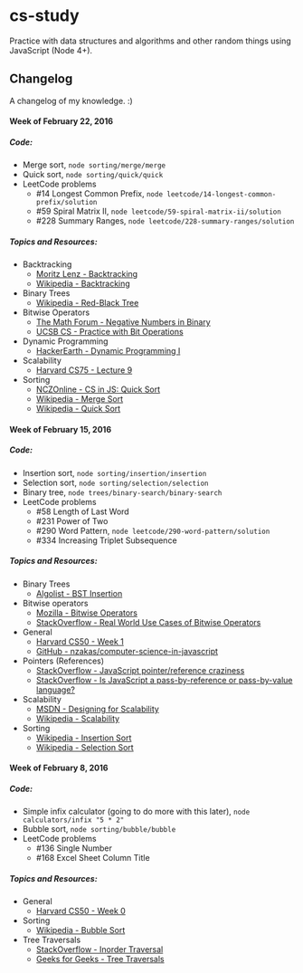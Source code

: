 cs-study
========
Practice with data structures and algorithms and other random things using
JavaScript (Node 4+).

## Changelog
A changelog of my knowledge. :)

#### Week of February 22, 2016

##### Code:

- Merge sort, `node sorting/merge/merge`
- Quick sort, `node sorting/quick/quick`
- LeetCode problems
  - #14 Longest Common Prefix, `node leetcode/14-longest-common-prefix/solution`
  - #59 Spiral Matrix II, `node leetcode/59-spiral-matrix-ii/solution`
  - #228 Summary Ranges, `node leetcode/228-summary-ranges/solution`

##### Topics and Resources:

  - Backtracking
    - [Moritz Lenz - Backtracking](http://moritz.faui2k3.org/en/backtracking)
    - [Wikipedia - Backtracking](https://en.wikipedia.org/wiki/Backtracking)
  - Binary Trees
    - [Wikipedia - Red-Black Tree](https://en.wikipedia.org/wiki/Red%E2%80%93black_tree)
  - Bitwise Operators
    - [The Math Forum - Negative Numbers in Binary](http://mathforum.org/library/drmath/view/55924.html)
    - [UCSB CS - Practice with Bit Operations](https://www.cs.ucsb.edu/~pconrad/cs16/topics/bitOps/)
  - Dynamic Programming
    - [HackerEarth - Dynamic Programming I](https://www.hackerearth.com/notes/dynamic-programming-i-1/)
  - Scalability
    - [Harvard CS75 - Lecture 9](https://www.youtube.com/watch?v=-W9F__D3oY4&list=PLmhRNZyYVpDmLpaVQm3mK5PY5KB_4hLjE&index=10)
  - Sorting
    - [NCZOnline - CS in JS: Quick Sort](https://www.nczonline.net/blog/2012/11/27/computer-science-in-javascript-quicksort/)
    - [Wikipedia - Merge Sort](https://en.wikipedia.org/wiki/Merge_sort)
    - [Wikipedia - Quick Sort](https://en.wikipedia.org/wiki/Quicksort)

#### Week of February 15, 2016

##### Code:

- Insertion sort, `node sorting/insertion/insertion`
- Selection sort, `node sorting/selection/selection`
- Binary tree, `node trees/binary-search/binary-search`
- LeetCode problems
  - #58 Length of Last Word
  - #231 Power of Two
  - #290 Word Pattern, `node leetcode/290-word-pattern/solution`
  - #334 Increasing Triplet Subsequence

##### Topics and Resources:

- Binary Trees
  - [Algolist - BST Insertion](http://www.algolist.net/Data_structures/Binary_search_tree/Insertion)
- Bitwise operators
  - [Mozilla - Bitwise Operators](https://developer.mozilla.org/en-US/docs/Web/JavaScript/Reference/Operators/Bitwise_Operators)
  - [StackOverflow - Real World Use Cases of Bitwise Operators](http://stackoverflow.com/questions/2096916/real-world-use-cases-of-bitwise-operators)
- General
  - [Harvard CS50 - Week 1](https://cs50.harvard.edu/lectures/1)
  - [GitHub - nzakas/computer-science-in-javascript](https://github.com/nzakas/computer-science-in-javascript/)
- Pointers (References)
  - [StackOverflow - JavaScript pointer/reference craziness](http://stackoverflow.com/questions/8318357/javascript-pointer-reference-craziness-can-someone-explain-this)
  - [StackOverflow - Is JavaScript a pass-by-reference or pass-by-value language?](http://stackoverflow.com/questions/518000/is-javascript-a-pass-by-reference-or-pass-by-value-language)
- Scalability
  - [MSDN - Designing for Scalability](https://msdn.microsoft.com/en-us/library/aa291873%28v=vs.71%29.aspx)
  - [Wikipedia - Scalability](https://en.wikipedia.org/wiki/Scalability)
- Sorting
  - [Wikipedia - Insertion Sort](https://en.wikipedia.org/wiki/Insertion_sort)
  - [Wikipedia - Selection Sort](https://en.wikipedia.org/wiki/Selection_sort)

#### Week of February 8, 2016

##### Code:

- Simple infix calculator (going to do more with this later), `node calculators/infix "5 * 2"`
- Bubble sort, `node sorting/bubble/bubble`
- LeetCode problems
  - #136 Single Number
  - #168 Excel Sheet Column Title

##### Topics and Resources:

- General
  - [Harvard CS50 - Week 0](https://cs50.harvard.edu/lectures/0)
- Sorting
  - [Wikipedia - Bubble Sort](https://en.wikipedia.org/wiki/Insertion_sort)
- Tree Traversals
  - [StackOverflow - Inorder Traversal](http://stackoverflow.com/questions/486039/in-order-tree-traversal)
  - [Geeks for Geeks - Tree Traversals](http://www.geeksforgeeks.org/618/)
